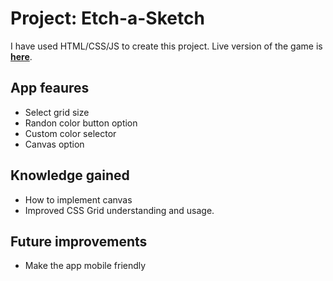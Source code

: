 # Project: Etch-a-Sketch

I have used HTML/CSS/JS to create this project. Live version of the game is __[here](https://cigmaian.github.io/Etch-a-Sketch/)__.

## App feaures

- Select grid size
- Randon color button option
- Custom color selector
- Canvas option

## Knowledge gained

- How to implement canvas
- Improved CSS Grid understanding and usage.

## Future improvements

- Make the app mobile friendly
